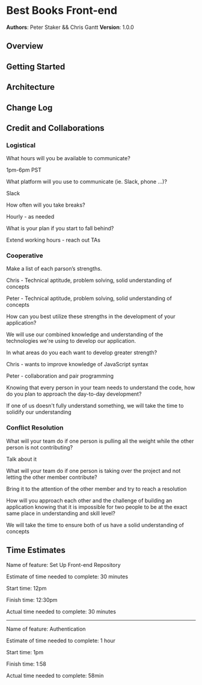 # Best Books Front-end

**Authors**: Peter Staker && Chris Gantt
**Version**: 1.0.0

## Overview
<!-- Provide a high level overview of what this application is and why you are building it, beyond the fact that it's an assignment for this class. (i.e. What's your problem domain?) -->

## Getting Started
<!-- What are the steps that a user must take in order to build this app on their own machine and get it running? -->

## Architecture
<!-- Provide a detailed description of the application design. What technologies (languages, libraries, etc) you're using, and any other relevant design information. -->

## Change Log

<!-- Use this area to document the iterative changes made to your application as each feature is successfully implemented. Use time stamps. Here's an example:

01-01-2001 4:59pm - Application now has a fully-functional express server, with a GET route for the location resource. -->

## Credit and Collaborations

### Logistical

What hours will you be available to communicate?

1pm-6pm PST

What platform will you use to communicate (ie. Slack, phone …)?

Slack

How often will you take breaks?

Hourly - as needed

What is your plan if you start to fall behind?

Extend working hours - reach out TAs

### Cooperative

Make a list of each parson’s strengths.

Chris - Technical aptitude, problem solving, solid understanding of concepts

Peter - Technical aptitude, problem solving, solid understanding of concepts

How can you best utilize these strengths in the development of your application?

We will use our combined knowledge and understanding of the technologies we're using to develop our application.

In what areas do you each want to develop greater strength?

Chris - wants to improve knowledge of JavaScript syntax

Peter - collaboration and pair programming

Knowing that every person in your team needs to understand the code, how do you plan to approach the day-to-day development?

If one of us doesn't fully understand something, we will take the time to solidify our understanding

### Conflict Resolution

What will your team do if one person is pulling all the weight while the other person is not contributing?

Talk about it

What will your team do if one person is taking over the project and not letting the other member contribute?

Bring it to the attention of the other member and try to reach a resolution

How will you approach each other and the challenge of building an application knowing that it is impossible for two people to be at the exact same place
in understanding and skill level?

We will take the time to ensure both of us have a solid understanding of concepts

## Time Estimates

Name of feature: Set Up Front-end Repository

Estimate of time needed to complete: 30 minutes

Start time: 12pm

Finish time: 12:30pm

Actual time needed to complete: 30 minutes

***

Name of feature: Authentication

Estimate of time needed to complete: 1 hour

Start time: 1pm

Finish time: 1:58

Actual time needed to complete: 58min
